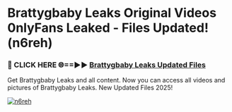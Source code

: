 # Brattygbaby Leaks Original Videos 0nlyFans Leaked - Files Updated! (n6reh)

<h3>🔴 CLICK HERE 🌐==►► <a href="https://tinyurl.com/4seja8ks" rel="nofollow">Brattygbaby Leaks Updated Files</a></h3>

Get Brattygbaby Leaks and all content. Now you can access all videos and pictures of Brattygbaby Leaks. New Updated Files 2025!

[![n6reh](https://i.imgur.com/EWjZXRe.gif)](https://tinyurl.com/4seja8ks)
